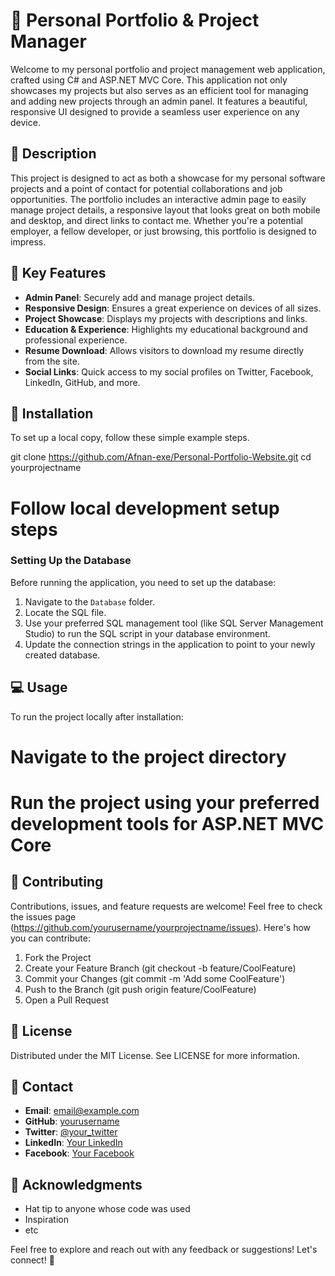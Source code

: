 # 🌟 Personal Portfolio & Project Manager

Welcome to my personal portfolio and project management web application, crafted using C# and ASP.NET MVC Core. This application not only showcases my projects but also serves as an efficient tool for managing and adding new projects through an admin panel. It features a beautiful, responsive UI designed to provide a seamless user experience on any device.

## 📑 Description

This project is designed to act as both a showcase for my personal software projects and a point of contact for potential collaborations and job opportunities. The portfolio includes an interactive admin page to easily manage project details, a responsive layout that looks great on both mobile and desktop, and direct links to contact me. Whether you're a potential employer, a fellow developer, or just browsing, this portfolio is designed to impress.

## 🌟 Key Features

- **Admin Panel**: Securely add and manage project details.
- **Responsive Design**: Ensures a great experience on devices of all sizes.
- **Project Showcase**: Displays my projects with descriptions and links.
- **Education & Experience**: Highlights my educational background and professional experience.
- **Resume Download**: Allows visitors to download my resume directly from the site.
- **Social Links**: Quick access to my social profiles on Twitter, Facebook, LinkedIn, GitHub, and more.

## 🚀 Installation

To set up a local copy, follow these simple example steps.

git clone https://github.com/Afnan-exe/Personal-Portfolio-Website.git
cd yourprojectname
# Follow local development setup steps

### Setting Up the Database

Before running the application, you need to set up the database:

1. Navigate to the `Database` folder.
2. Locate the SQL file.
3. Use your preferred SQL management tool (like SQL Server Management Studio) to run the SQL script in your database environment.
4. Update the connection strings in the application to point to your newly created database.

## 💻 Usage

To run the project locally after installation:

# Navigate to the project directory
# Run the project using your preferred development tools for ASP.NET MVC Core

## 🤝 Contributing

Contributions, issues, and feature requests are welcome! Feel free to check the issues page (https://github.com/yourusername/yourprojectname/issues). Here's how you can contribute:

1. Fork the Project
2. Create your Feature Branch (git checkout -b feature/CoolFeature)
3. Commit your Changes (git commit -m 'Add some CoolFeature')
4. Push to the Branch (git push origin feature/CoolFeature)
5. Open a Pull Request

## 📄 License

Distributed under the MIT License. See LICENSE for more information.

## 📮 Contact

- **Email**: email@example.com
- **GitHub**: [yourusername](https://github.com/yourusername)
- **Twitter**: [@your_twitter](https://twitter.com/your_twitter)
- **LinkedIn**: [Your LinkedIn](https://www.linkedin.com/in/your-linkedin)
- **Facebook**: [Your Facebook](https://www.facebook.com/your.facebook.page)

## 💖 Acknowledgments

- Hat tip to anyone whose code was used
- Inspiration
- etc

Feel free to explore and reach out with any feedback or suggestions! Let's connect! 🚀
